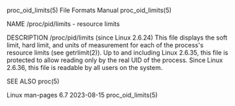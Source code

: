 proc_oid_limits(5)						      File Formats Manual						    proc_oid_limits(5)

NAME
       /proc/pid/limits - resource limits

DESCRIPTION
       /proc/pid/limits (since Linux 2.6.24)
	      This file displays the soft limit, hard limit, and units of measurement for each of the process's resource limits (see getrlimit(2)).  Up to and
	      including	 Linux 2.6.35, this file is protected to allow reading only by the real UID of the process.  Since Linux 2.6.36, this file is readable
	      by all users on the system.

SEE ALSO
       proc(5)

Linux man-pages 6.7							  2023-08-15							    proc_oid_limits(5)
